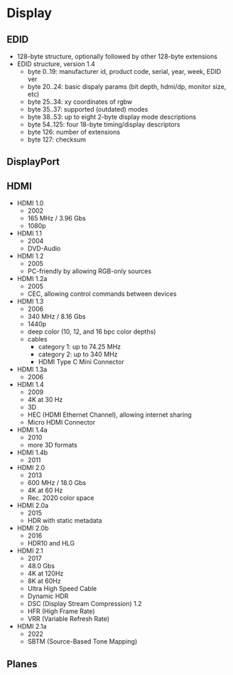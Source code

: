 Display
=======

## EDID

- 128-byte structure, optionally followed by other 128-byte extensions
- EDID structure, version 1.4
  - byte 0..19: manufacturer id, product code, serial, year, week, EDID ver
  - byte 20..24: basic dispaly params (bit depth, hdmi/dp, monitor size, etc)
  - byte 25..34: xy coordinates of rgbw
  - byte 35..37: supported (outdated) modes
  - byte 38..53: up to eight 2-byte display mode descriptions
  - byte 54..125: four 18-byte timing/display descriptors
  - byte 126: number of extensions
  - byte 127: checksum

## DisplayPort

## HDMI

- HDMI 1.0
  - 2002
  - 165 MHz / 3.96 Gbs
  - 1080p
- HDMI 1.1
  - 2004
  - DVD-Audio
- HDMI 1.2
  - 2005
  - PC-friendly by allowing RGB-only sources
- HDMI 1.2a
  - 2005
  - CEC, allowing control commands between devices
- HDMI 1.3
  - 2006
  - 340 MHz / 8.16 Gbs
  - 1440p
  - deep color (10, 12, and 16 bpc color depths)
  - cables
    - category 1: up to 74.25 MHz
    - category 2: up to 340 MHz
    - HDMI Type C Mini Connector
- HDMI 1.3a
  - 2006
- HDMI 1.4
  - 2009
  - 4K at 30 Hz
  - 3D
  - HEC (HDMI Ethernet Channel), allowing internet sharing
  - Micro HDMI Connector
- HDMI 1.4a
  - 2010
  - more 3D formats
- HDMI 1.4b
  - 2011
- HDMI 2.0
  - 2013
  - 600 MHz / 18.0 Gbs
  - 4K at 60 Hz
  - Rec. 2020 color space
- HDMI 2.0a
  - 2015
  - HDR with static metadata
- HDMI 2.0b
  - 2016
  - HDR10 and HLG
- HDMI 2.1
  - 2017
  - 48.0 Gbs
  - 4K at 120Hz
  - 8K at 60Hz
  - Ultra High Speed Cable
  - Dynamic HDR
  - DSC (Display Stream Compression) 1.2
  - HFR (High Frame Rate)
  - VRR (Variable Refresh Rate)
- HDMI 2.1a
  - 2022
  - SBTM (Source-Based Tone Mapping)

## Planes
